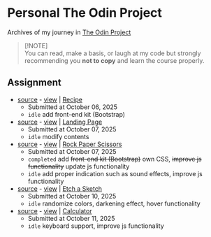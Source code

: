 # Personal The Odin Project
Archives of my journey in [The Odin Project](https://www.theodinproject.com/)

> [!NOTE]\
> You can read, make a basis, or laugh at my code but strongly recommending you **not to copy** and learn the course properly.

## Assignment
- [source](https://github.com/mkgp-dev/personal-top-archive/tree/main/odin-recipes) - [view](https://mkgp-dev.github.io/personal-top-archive/odin-recipes) | [Recipe](https://www.theodinproject.com/lessons/foundations-recipes#assignment)
  - Submitted at October 06, 2025
  - ``idle`` add front-end kit (Bootstrap)
- [source](https://github.com/mkgp-dev/personal-top-archive/tree/main/landing-page) - [view](https://mkgp-dev.github.io/personal-top-archive/landing-page) | [Landing Page](https://www.theodinproject.com/lessons/foundations-landing-page#assignment)
  - Submitted at October 07, 2025
  - ``idle`` modify contents
- [source](https://github.com/mkgp-dev/personal-top-archive/tree/main/rock-paper-scissors) - [view](https://mkgp-dev.github.io/personal-top-archive/rock-paper-scissors) | [Rock Paper Scissors](https://www.theodinproject.com/lessons/foundations-rock-paper-scissors#assignment)
  - Submitted at October 07, 2025
  - ``completed`` add ~~front-end kit (Bootstrap)~~ own CSS, ~~improve js functionality~~ update js functionality
  - ``idle`` add proper indication such as sound effects, improve js functionality
- [source](https://github.com/mkgp-dev/personal-top-archive/tree/main/etch-a-sketch) - [view](https://mkgp-dev.github.io/personal-top-archive/etch-a-sketch) | [Etch a Sketch](https://www.theodinproject.com/lessons/foundations-etch-a-sketch#assignment)
  - Submitted at October 10, 2025
  - ``idle`` randomize colors, darkening effect, hover functionality
- [source](https://github.com/mkgp-dev/personal-top-archive/tree/main/calculator) - [view](https://mkgp-dev.github.io/personal-top-archive/calculator) | [Calculator](https://www.theodinproject.com/lessons/foundations-calculator#assignment)
  - Submitted at October 11, 2025
  - ``idle`` keyboard support, improve js functionality
